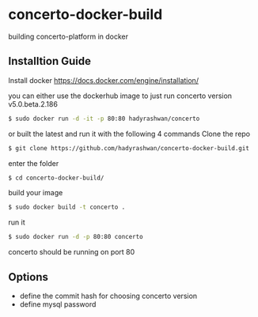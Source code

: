 # concerto-docker-build
building concerto-platform in docker

## Installtion Guide
Install docker https://docs.docker.com/engine/installation/

you can either use the dockerhub image to just run concerto version  v5.0.beta.2.186
```sh
$ sudo docker run -d -it -p 80:80 hadyrashwan/concerto
```
or built  the latest and run it with the following 4 commands 
Clone the repo
```sh
$ git clone https://github.com/hadyrashwan/concerto-docker-build.git
```
enter the folder 
```sh
$ cd concerto-docker-build/
```
build your image
```sh
$ sudo docker build -t concerto .
```

run it 
```sh
$ sudo docker run -d -p 80:80 concerto
```
concerto should be running on port 80

## Options
 - define the commit hash for choosing concerto version
 - define mysql password

